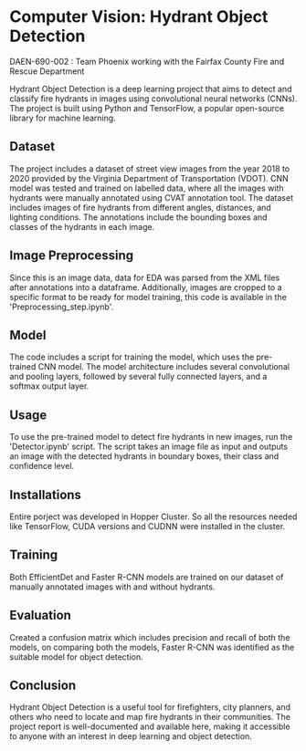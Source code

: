 # Computer Vision: Hydrant Object Detection
DAEN-690-002 : Team Phoenix working with the Fairfax County Fire and Rescue Department

Hydrant Object Detection is a deep learning project that aims to detect and classify fire hydrants in images using convolutional neural networks (CNNs). The project is built using Python and TensorFlow, a popular open-source library for machine learning.

## Dataset
The project includes a dataset of street view images from the year 2018 to 2020 provided by the Virginia Department of Transportation (VDOT). CNN model was tested and trained on labelled data, where all the images with hydrants were manually annotated using CVAT annotation tool. The dataset includes images of fire hydrants from different angles, distances, and lighting conditions. The annotations include the bounding boxes and classes of the hydrants in each image.

## Image Preprocessing
Since this is an image data, data for EDA was parsed from the XML files after annotations into a dataframe. Additionally, images are cropped to a specific format to be ready for model training, this code is available in the 'Preprocessing_step.ipynb'.

## Model
The code includes a script for training the model, which uses the pre-trained CNN model. The model architecture includes several convolutional and pooling layers, followed by several fully connected layers, and a softmax output layer.

## Usage
To use the pre-trained model to detect fire hydrants in new images, run the 'Detector.ipynb' script. The script takes an image file as input and outputs an  image with the detected hydrants in boundary boxes, their class and confidence level.

## Installations
Entire porject was developed in Hopper Cluster. So all the resources needed like TensorFlow, CUDA versions and CUDNN were installed in the cluster. 

## Training
Both EfficientDet and Faster R-CNN models are trained on our dataset of manually annotated images with and without hydrants.

## Evaluation
Created a confusion matrix which includes precision and recall of both the models, on comparing both the models, Faster R-CNN was identified as the suitable model for object detection.

## Conclusion
Hydrant Object Detection is a useful tool for firefighters, city planners, and others who need to locate and map fire hydrants in their communities. The project report is well-documented and available here, making it accessible to anyone with an interest in deep learning and object detection.
